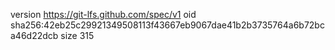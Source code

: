 version https://git-lfs.github.com/spec/v1
oid sha256:42eb25c29921349508113f43667eb9067dae41b2b3735764a6b72bca46d22dcb
size 315
